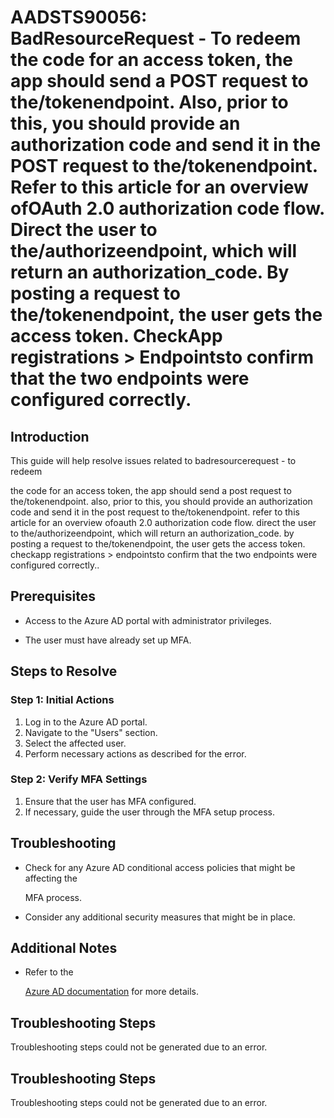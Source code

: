
# AADSTS90056: BadResourceRequest - To redeem the code for an access token, the app should send a POST request to the/tokenendpoint. Also, prior to this, you should provide an authorization code and send it in the POST request to the/tokenendpoint. Refer to this article for an overview ofOAuth 2.0 authorization code flow. Direct the user to the/authorizeendpoint, which will return an authorization\_code. By posting a request to the/tokenendpoint, the user gets the access token. CheckApp registrations > Endpointsto confirm that the two endpoints were configured correctly.


## Introduction

This guide will help resolve issues related to badresourcerequest - to redeem

the code for an access token, the app should send a post request to
the/tokenendpoint. also, prior to this, you should provide an authorization code
and send it in the post request to the/tokenendpoint. refer to this article for
an overview ofoauth 2.0 authorization code flow. direct the user to
the/authorizeendpoint, which will return an authorization\_code. by posting a
request to the/tokenendpoint, the user gets the access token. checkapp
registrations > endpointsto confirm that the two endpoints were configured
correctly..


## Prerequisites


* Access to the Azure AD portal with administrator privileges.

* The user must have already set up MFA.


## Steps to Resolve


### Step 1: Initial Actions

1. Log in to the Azure AD portal.
2. Navigate to the "Users" section.
3. Select the affected user.
4. Perform necessary actions as described for the error.


### Step 2: Verify MFA Settings

1. Ensure that the user has MFA configured.
2. If necessary, guide the user through the MFA setup process.


## Troubleshooting


* Check for any Azure AD conditional access policies that might be affecting the

  MFA process.

* Consider any additional security measures that might be in place.


## Additional Notes


* Refer to the

  [Azure AD 
documentation](https://learn.microsoft.com/en-us/azure/active-directory/)
  for more details.


## Troubleshooting Steps

Troubleshooting steps could not be generated due to an error.


## Troubleshooting Steps

Troubleshooting steps could not be generated due to an error.